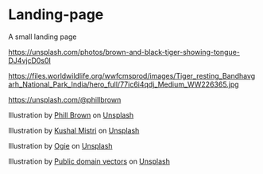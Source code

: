# Landing-page
A small landing page

https://unsplash.com/photos/brown-and-black-tiger-showing-tongue-DJ4vjcD0s0I

https://files.worldwildlife.org/wwfcmsprod/images/Tiger_resting_Bandhavgarh_National_Park_India/hero_full/77ic6i4qdj_Medium_WW226365.jpg

https://unsplash.com/@phillbrown

Illustration by <a href="https://unsplash.com/@phillbrown?utm_content=creditCopyText&utm_medium=referral&utm_source=unsplash">Phill Brown</a> on <a href="https://unsplash.com/illustrations/tiger-stripes-on-orange-background-6iEbNALyDaM?utm_content=creditCopyText&utm_medium=referral&utm_source=unsplash">Unsplash</a>
      

Illustration by <a href="https://unsplash.com/@mistrigraphics?utm_content=creditCopyText&utm_medium=referral&utm_source=unsplash">Kushal Mistri</a> on <a href="https://unsplash.com/illustrations/a-cute-cartoon-cat-is-sitting-and-smiling-ovYMYsIIpiA?utm_content=creditCopyText&utm_medium=referral&utm_source=unsplash">Unsplash</a>
      
Illustration by <a href="https://unsplash.com/@oura?utm_content=creditCopyText&utm_medium=referral&utm_source=unsplash">Ogie</a> on <a href="https://unsplash.com/illustrations/a-scale-with-a-smiling-face-on-it-2nyzdybhbFI?utm_content=creditCopyText&utm_medium=referral&utm_source=unsplash">Unsplash</a>
      

Illustration by <a href="https://unsplash.com/@publicdomainvectors?utm_content=creditCopyText&utm_medium=referral&utm_source=unsplash">Public domain vectors</a> on <a href="https://unsplash.com/illustrations/a-target-with-several-bullet-holes-V9KF7fozGJk?utm_content=creditCopyText&utm_medium=referral&utm_source=unsplash">Unsplash</a>
      